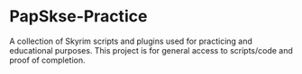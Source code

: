 # PapSkse-Practice
A collection of Skyrim scripts and plugins used for practicing and educational purposes. This project is for general access to scripts/code and proof of completion.
